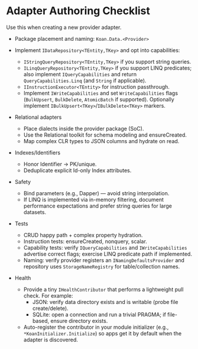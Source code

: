# Adapter Authoring Checklist

Use this when creating a new provider adapter.

- Package placement and naming: `Koan.Data.<Provider>`
- Implement `IDataRepository<TEntity,TKey>` and opt into capabilities:
  - `IStringQueryRepository<TEntity,TKey>` if you support string queries.
  - `ILinqQueryRepository<TEntity,TKey>` if you support LINQ predicates; also implement `IQueryCapabilities` and return `QueryCapabilities.Linq` (and `String` if applicable).
  - `IInstructionExecutor<TEntity>` for instruction passthrough.
  - Implement `IWriteCapabilities` and set `WriteCapabilities` flags (`BulkUpsert`, `BulkDelete`, `AtomicBatch` if supported). Optionally implement `IBulkUpsert<TKey>`/`IBulkDelete<TKey>` markers.
- Relational adapters
  - Place dialects inside the provider package (SoC).
  - Use the Relational toolkit for schema modeling and ensureCreated.
  - Map complex CLR types to JSON columns and hydrate on read.
- Indexes/Identifiers
  - Honor Identifier → PK/unique.
  - Deduplicate explicit Id-only Index attributes.
- Safety
  - Bind parameters (e.g., Dapper) — avoid string interpolation.
  - If LINQ is implemented via in-memory filtering, document performance expectations and prefer string queries for large datasets.
- Tests
  - CRUD happy path + complex property hydration.
  - Instruction tests: ensureCreated, nonquery, scalar.
  - Capability tests: verify `IQueryCapabilities` and `IWriteCapabilities` advertise correct flags; exercise LINQ predicate path if implemented.
  - Naming: verify provider registers an `INamingDefaultsProvider` and repository uses `StorageNameRegistry` for table/collection names.
  
- Health
  - Provide a tiny `IHealthContributor` that performs a lightweight pull check. For example:
    - JSON: verify data directory exists and is writable (probe file create/delete).
    - SQLite: open a connection and run a trivial PRAGMA; if file-based, ensure directory exists.
  - Auto-register the contributor in your module initializer (e.g., `*KoanInitializer.Initialize`) so apps get it by default when the adapter is discovered.
